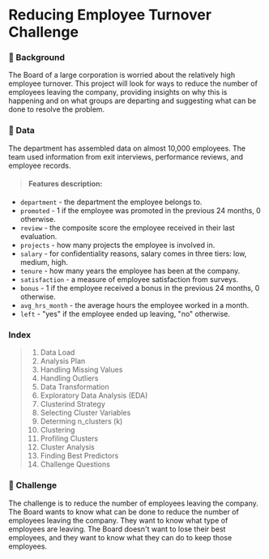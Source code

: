 # Reducing Employee Turnover Challenge

### 📖 Background

The Board of a large corporation is worried about the relatively high employee turnover. This project will look for ways to reduce the number of employees leaving the company, providing insights on why this is happening and on what groups are departing and suggesting what can be done to resolve the problem.

### 💾 Data

The department has assembled data on almost 10,000 employees. The team used information from exit interviews, performance reviews, and employee records.

> #### Features description:

- `department` - the department the employee belongs to.
- `promoted` - 1 if the employee was promoted in the previous 24 months, 0 otherwise.
- `review` - the composite score the employee received in their last evaluation.
- `projects` - how many projects the employee is involved in.
- `salary` - for confidentiality reasons, salary comes in three tiers: low, medium, high.
- `tenure` - how many years the employee has been at the company.
- `satisfaction` - a measure of employee satisfaction from surveys.
- `bonus` - 1 if the employee received a bonus in the previous 24 months, 0 otherwise. 
- `avg_hrs_month` - the average hours the employee worked in a month.
- `left` - "yes" if the employee ended up leaving, "no" otherwise.

### Index  

> 1. Data Load 
> 2. Analysis Plan 
> 3. Handling Missing Values 
> 4. Handling Outliers
> 5. Data Transformation
> 6. Exploratory Data Analysis (EDA)
> 7. Clusterind Strategy
> 8. Selecting Cluster Variables
> 9. Determing n_clusters (k)
> 10. Clustering
> 11. Profiling Clusters
> 12. Cluster Analysis
> 13. Finding Best Predictors
> 14. Challenge Questions

### 📌 Challenge

The challenge is to reduce the number of employees leaving the company. The Board wants to know what can be done to reduce the number of employees leaving the company. They want to know what type of employees are leaving. The Board doesn't want to lose their best employees, and they want to know what they can do to keep those employees.
